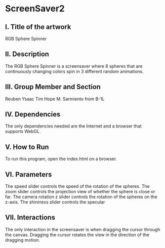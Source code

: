 # ScreenSaver2
## I. Title of the artwork
RGB Sphere Spinner
## II. Description
The RGB Sphere Spinner is a screensaver where 8 spheres that are continuously changing colors spin in 3 different random animations.
## III. Group Member and Section
Reuben Ysaac Tim Hope M. Sarmiento from B-1L
## IV. Dependencies
The only dependencies needed are the Internet and a browser that supports WebGL.
## V. How to Run
To run this program, open the index.html on a browser.
## VI. Parameters
The speed slider controls the speed of the rotation of the spheres. 
The zoom slider controls the projection view of whether the sphere is close or far.
The camera rotation z slider controls the rotation of the spheres on the z-axis.
The shininess slider controls the specular
## VII. Interactions
The only interaction in the screensaver is when dragging the cursor through the canvas. Dragging the cursor rotates the view in the direction of the dragging motion.
